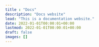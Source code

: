 ```yaml
---
title : "Docs"
description: "Docs website"
lead: "This is a documentation website."
date: 2022-01-01T00:00:01+00:00
lastmod: 2022-01-01T00:00:01+00:00
draft: false
images: []
---
```

